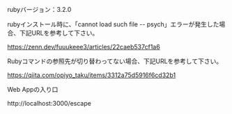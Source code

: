 rubyバージョン：3.2.0

rubyインストール時に、「cannot load such file -- psych」エラーが発生した場合、下記URLを参考して下さい。

https://zenn.dev/fuuukeee3/articles/22caeb537cf1a6

Rubyコマンドの参照先が切り替わってない場合、下記URLを参考して下さい。

https://qiita.com/opiyo_taku/items/3312a75d5916f6cd32b1

Web Appの入り口

http://localhost:3000/escape
